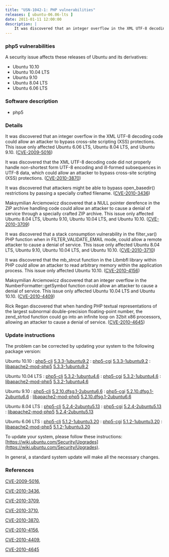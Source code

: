 ```yaml
---
title: "USN-1042-1: PHP vulnerabilities"
releases: [ ubuntu-06.06-lts ]
date: 2011-01-11 12:00:00
description: |
    It was discovered that an integer overflow in the XML UTF-8 decoding code could allow an attacker to bypass cross-site scripting (XSS) protections. This issue only affected Ubuntu 6.06 LTS, Ubuntu 8.04 LTS, and Ubuntu 9.10. ([CVE-2009-5016](http://people.ubuntu.com/~ubuntu-security/cve/CVE-2009-5016))
--- 
```

 
### php5 vulnerabilities

A security issue affects these releases of Ubuntu and its derivatives:

* Ubuntu 10.10
* Ubuntu 10.04 LTS
* Ubuntu 9.10
* Ubuntu 8.04 LTS
* Ubuntu 6.06 LTS

### Software description

* php5 

### Details

It was discovered that an integer overflow in the XML UTF-8 decoding code could allow an attacker to bypass cross-site scripting (XSS) protections. This issue only affected Ubuntu 6.06 LTS, Ubuntu 8.04 LTS, and Ubuntu 9.10. ([CVE-2009-5016](http://people.ubuntu.com/~ubuntu-security/cve/CVE-2009-5016))

It was discovered that the XML UTF-8 decoding code did not properly handle non-shortest form UTF-8 encoding and ill-formed subsequences in UTF-8 data, which could allow an attacker to bypass cross-site scripting (XSS) protections. ([CVE-2010-3870](http://people.ubuntu.com/~ubuntu-security/cve/CVE-2010-3870))

It was discovered that attackers might be able to bypass open_basedir() restrictions by passing a specially crafted filename. ([CVE-2010-3436](http://people.ubuntu.com/~ubuntu-security/cve/CVE-2010-3436))

Maksymilian Arciemowicz discovered that a NULL pointer derefence in the ZIP archive handling code could allow an attacker to cause a denial of service through a specially crafted ZIP archive. This issue only affected Ubuntu 8.04 LTS, Ubuntu 9.10, Ubuntu 10.04 LTS, and Ubuntu 10.10. ([CVE-2010-3709](http://people.ubuntu.com/~ubuntu-security/cve/CVE-2010-3709))

It was discovered that a stack consumption vulnerability in the filter_var() PHP function when in FILTER_VALIDATE_EMAIL mode, could allow a remote attacker to cause a denial of service. This issue only affected Ubuntu 8.04 LTS, Ubuntu 9.10, Ubuntu 10.04 LTS, and Ubuntu 10.10. ([CVE-2010-3710](http://people.ubuntu.com/~ubuntu-security/cve/CVE-2010-3710))

It was discovered that the mb_strcut function in the Libmbfl library within PHP could allow an attacker to read arbitrary memory within the application process. This issue only affected Ubuntu 10.10. ([CVE-2010-4156](http://people.ubuntu.com/~ubuntu-security/cve/CVE-2010-4156))

Maksymilian Arciemowicz discovered that an integer overflow in the NumberFormatter::getSymbol function could allow an attacker to cause a denial of service. This issue only affected Ubuntu 10.04 LTS and Ubuntu 10.10. ([CVE-2010-4409](http://people.ubuntu.com/~ubuntu-security/cve/CVE-2010-4409))

Rick Regan discovered that when handing PHP textual representations of the largest subnormal double-precision floating-point number, the zend_strtod function could go into an infinite loop on 32bit x86 processors, allowing an attacker to cause a denial of service. ([CVE-2010-4645](http://people.ubuntu.com/~ubuntu-security/cve/CVE-2010-4645)) 

### Update instructions

The problem can be corrected by updating your system to the following package version:

Ubuntu 10.10
 : [php5-cli](https://launchpad.net/ubuntu/+source/php5) <span> [5.3.3-1ubuntu9.2](https://launchpad.net/ubuntu/+source/php5/5.3.3-1ubuntu9.2) </span> 
 : [php5-cgi](https://launchpad.net/ubuntu/+source/php5) <span> [5.3.3-1ubuntu9.2](https://launchpad.net/ubuntu/+source/php5/5.3.3-1ubuntu9.2) </span> 
 : [libapache2-mod-php5](https://launchpad.net/ubuntu/+source/php5) <span> [5.3.3-1ubuntu9.2](https://launchpad.net/ubuntu/+source/php5/5.3.3-1ubuntu9.2) </span> 

Ubuntu 10.04 LTS
 : [php5-cli](https://launchpad.net/ubuntu/+source/php5) <span> [5.3.2-1ubuntu4.6](https://launchpad.net/ubuntu/+source/php5/5.3.2-1ubuntu4.6) </span> 
 : [php5-cgi](https://launchpad.net/ubuntu/+source/php5) <span> [5.3.2-1ubuntu4.6](https://launchpad.net/ubuntu/+source/php5/5.3.2-1ubuntu4.6) </span> 
 : [libapache2-mod-php5](https://launchpad.net/ubuntu/+source/php5) <span> [5.3.2-1ubuntu4.6](https://launchpad.net/ubuntu/+source/php5/5.3.2-1ubuntu4.6) </span> 

Ubuntu 9.10
 : [php5-cli](https://launchpad.net/ubuntu/+source/php5) <span> [5.2.10.dfsg.1-2ubuntu6.6](https://launchpad.net/ubuntu/+source/php5/5.2.10.dfsg.1-2ubuntu6.6) </span> 
 : [php5-cgi](https://launchpad.net/ubuntu/+source/php5) <span> [5.2.10.dfsg.1-2ubuntu6.6](https://launchpad.net/ubuntu/+source/php5/5.2.10.dfsg.1-2ubuntu6.6) </span> 
 : [libapache2-mod-php5](https://launchpad.net/ubuntu/+source/php5) <span> [5.2.10.dfsg.1-2ubuntu6.6](https://launchpad.net/ubuntu/+source/php5/5.2.10.dfsg.1-2ubuntu6.6) </span> 

Ubuntu 8.04 LTS
 : [php5-cli](https://launchpad.net/ubuntu/+source/php5) <span> [5.2.4-2ubuntu5.13](https://launchpad.net/ubuntu/+source/php5/5.2.4-2ubuntu5.13) </span> 
 : [php5-cgi](https://launchpad.net/ubuntu/+source/php5) <span> [5.2.4-2ubuntu5.13](https://launchpad.net/ubuntu/+source/php5/5.2.4-2ubuntu5.13) </span> 
 : [libapache2-mod-php5](https://launchpad.net/ubuntu/+source/php5) <span> [5.2.4-2ubuntu5.13](https://launchpad.net/ubuntu/+source/php5/5.2.4-2ubuntu5.13) </span> 

Ubuntu 6.06 LTS
 : [php5-cli](https://launchpad.net/ubuntu/+source/php5) <span> [5.1.2-1ubuntu3.20](https://launchpad.net/ubuntu/+source/php5/5.1.2-1ubuntu3.20) </span> 
 : [php5-cgi](https://launchpad.net/ubuntu/+source/php5) <span> [5.1.2-1ubuntu3.20](https://launchpad.net/ubuntu/+source/php5/5.1.2-1ubuntu3.20) </span> 
 : [libapache2-mod-php5](https://launchpad.net/ubuntu/+source/php5) <span> [5.1.2-1ubuntu3.20](https://launchpad.net/ubuntu/+source/php5/5.1.2-1ubuntu3.20) </span> 

To update your system, please follow these instructions: [https://wiki.ubuntu.com/Security/Upgrades](https://wiki.ubuntu.com/Security/Upgrades).

In general, a standard system update will make all the necessary changes. 

### References

 [CVE-2009-5016](http://people.ubuntu.com/~ubuntu-security/cve/CVE-2009-5016), 

 [CVE-2010-3436](http://people.ubuntu.com/~ubuntu-security/cve/CVE-2010-3436), 

 [CVE-2010-3709](http://people.ubuntu.com/~ubuntu-security/cve/CVE-2010-3709), 

 [CVE-2010-3710](http://people.ubuntu.com/~ubuntu-security/cve/CVE-2010-3710), 

 [CVE-2010-3870](http://people.ubuntu.com/~ubuntu-security/cve/CVE-2010-3870), 

 [CVE-2010-4156](http://people.ubuntu.com/~ubuntu-security/cve/CVE-2010-4156), 

 [CVE-2010-4409](http://people.ubuntu.com/~ubuntu-security/cve/CVE-2010-4409), 

 [CVE-2010-4645](http://people.ubuntu.com/~ubuntu-security/cve/CVE-2010-4645)
 
